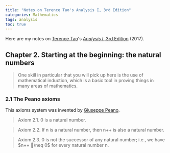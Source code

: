 ```yaml
---
title: "Notes on Terence Tao's Analysis I, 3rd Edition"
categories: Mathematics
tags: analysis
toc: true
---
```


Here are my notes on [Terence Tao](https://terrytao.wordpress.com/)'s [*Analysis I*, 3rd Edition](http://www.hindbook.com/index.php/analysis-i-3-e) (2017).

## Chapter 2. Starting at the beginning: the natural numbers

> One skill in particular that you will pick up here is the use of mathematical induction, which is a basic tool in proving things in many areas of mathematics.

### 2.1 The Peano axioms

This axioms system was invented by [Giuseppe Peano](https://en.wikipedia.org/wiki/Giuseppe_Peano).

> Axiom 2.1. 0 is a natural number.

> Axiom 2.2. If n is a natural number, then n++ is also a natural number.

> Axiom 2.3. 0 is not the successor of any natural number; i.e., we have $n++ \neq 0$ for every natural number n.
